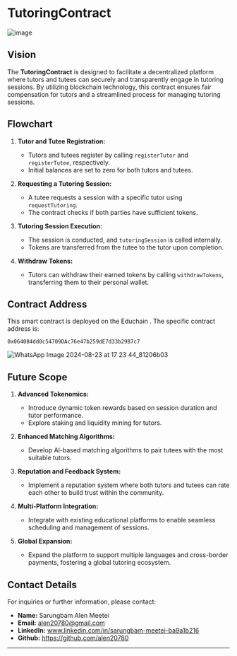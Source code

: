 # TutoringContract

![image](https://github.com/user-attachments/assets/29083c5e-e09d-4137-8d0d-5534099c7bfa)


## Vision
The **TutoringContract** is designed to facilitate a decentralized platform where tutors and tutees can securely and transparently engage in tutoring sessions. By utilizing blockchain technology, this contract ensures fair compensation for tutors and a streamlined process for managing tutoring sessions.

## Flowchart

1. **Tutor and Tutee Registration:**
   - Tutors and tutees register by calling `registerTutor` and `registerTutee`, respectively.
   - Initial balances are set to zero for both tutors and tutees.

2. **Requesting a Tutoring Session:**
   - A tutee requests a session with a specific tutor using `requestTutoring`.
   - The contract checks if both parties have sufficient tokens.

3. **Tutoring Session Execution:**
   - The session is conducted, and `tutoringSession` is called internally.
   - Tokens are transferred from the tutee to the tutor upon completion.

4. **Withdraw Tokens:**
   - Tutors can withdraw their earned tokens by calling `withdrawTokens`, transferring them to their personal wallet.

## Contract Address
This smart contract is deployed on the Educhain . The specific contract address is: 

`0x064084dd0c54709DAc76e47b259dE7d33b29B7c7`

![WhatsApp Image 2024-08-23 at 17 23 44_81206b03](https://github.com/user-attachments/assets/4b9842c6-ed06-4c0f-bae0-dfe45be7f20e)


## Future Scope

1. **Advanced Tokenomics:**
   - Introduce dynamic token rewards based on session duration and tutor performance.
   - Explore staking and liquidity mining for tutors.

2. **Enhanced Matching Algorithms:**
   - Develop AI-based matching algorithms to pair tutees with the most suitable tutors.

3. **Reputation and Feedback System:**
   - Implement a reputation system where both tutors and tutees can rate each other to build trust within the community.

4. **Multi-Platform Integration:**
   - Integrate with existing educational platforms to enable seamless scheduling and management of sessions.

5. **Global Expansion:**
   - Expand the platform to support multiple languages and cross-border payments, fostering a global tutoring ecosystem.

## Contact Details
For inquiries or further information, please contact:
- **Name:** Sarungbam Alen Meetei
- **Email:** alen20780@gmail.com
- **LinkedIn:** www.linkedin.com/in/sarungbam-meetei-ba9a1b216
- **Github:** https://github.com/alen20780

---
